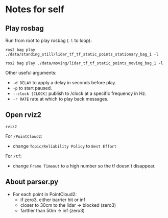 # Notes for self

## Play rosbag

Run from root to play rosbag (`-l` to loop):

```
ros2 bag play ./data/standing_still/lidar_tf_tf_static_points_stationary_bag_1 -l

ros2 bag play ./data/moving/lidar_tf_tf_static_points_moving_bag_1 -l
```

Other useful arguments:
- `-d DELAY` to apply a delay in seconds before play.
- `-p` to start paused.
- `--clock [CLOCK]` publish to /clock at a specific frequency in Hz.
- `-r RATE` rate at which to play back messages.


## Open rviz2

`rviz2`

For `/PointCloud2`:
- change `Topic/Reliability Policy` to `Best Effort`

For `/tf`:
- change `Frame Timeout` to a high number so the tf doesn't disappear.


## About parser.py

- For each point in PointCloud2:
    - if zero3, either barrier hit or inf
    - closer to 30cm to the lidar -> blocked (zero3)
    - farther than 50m -> inf (zero3)